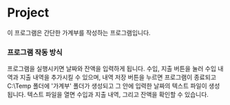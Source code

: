 # Project
이 프로그램은 간단한 가계부를 작성하는 프로그램입니다.
### 프로그램 작동 방식
프로그램을 실행시키면 날짜와 잔액을 입력하게 됩니다. 수입, 지출 버튼을 눌러 수입 내역과 지출 내역을 추가시킬 수 있으며, 내역 저장 버튼을 누르면 프로그램이 종료되고 C:\Temp 폴더에 '가계부' 폴더가 생성되고 그 안에 입력한 날짜의 텍스트 파일이 생성됩니다. 텍스트 파일을 열면 수입과 지출 내역, 그리고 잔액을 확인할 수 있습니다. 
